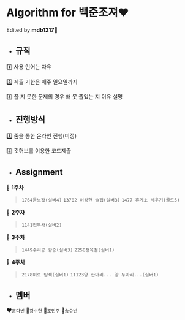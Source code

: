 # Algorithm for 백준조져:heart:

Edited by **mdb1217**:seedling:

- ## 규칙 

:one: 사용 언어는 자유

:two: 제출 기한은 매주 일요일까지

:three: 풀 지 못한 문제의 경우 왜 못 풀었는 지 이유 설명



- ## 진행방식

:one: 줌을 통한 온라인 진행(미정)

:two: 깃허브를 이용한 코드제출



- ## Assignment

:green_apple: **1주차**

> `1764듣보잡(실버4)` `13702 이상한 술집(실버3)` `1477 휴게소 세우기(골드5)`

:green_apple: **2주차**
> `1141접두사(실버2)`

:green_apple: **3주차**
> `1449수리공 항승(실버3)` `2258정육점(실버1)`

:green_apple: **4주차**
> `2178미로 탐색(실버1)` `11123양 한마리... 양 두마리...(실버1)`


- ## 멤버

:heart:`문다빈`  :blue_heart:`강수현`  :green_heart:`조민주`  :purple_heart:`송수빈`
